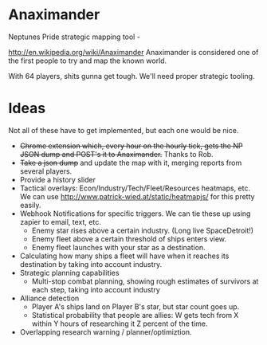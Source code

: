 Anaximander
===========

Neptunes Pride strategic mapping tool - 

http://en.wikipedia.org/wiki/Anaximander
Anaximander is considered one of the first people to try and map the known world.


With 64 players, shits gunna get tough.
We'll need proper strategic tooling.

Ideas
======

Not all of these have to get implemented, but each one would be nice.

 - ~~Chrome extension which, every hour on the hourly tick, gets the NP JSON dump and POST's it to Anaximander.~~ Thanks to Rob.
 - ~~Take a json dump~~ and update the map with it, merging reports from several players.
 - Provide a history slider
 - Tactical overlays: Econ/Industry/Tech/Fleet/Resources heatmaps, etc.  We can use http://www.patrick-wied.at/static/heatmapjs/ for this pretty easily.
 - Webhook Notifications for specific triggers.  We can tie these up using zapier to email, text, etc.
   + Enemy star rises above a certain industry. (Long live SpaceDetroit!)
   + Enemy fleet above a certain threshold of ships enters view.
   + Enemy fleet launches with your star as a destination.
 - Calculating how many ships a fleet will have when it reaches its destination by taking into account industry.
 - Strategic planning capabilities
   - Multi-stop combat planning, showing rough estimates of survivors at each step, taking into account industry
 - Alliance detection
   - Player A's ships land on Player B's star, but star count goes up.
   - Statistical probability that people are allies: W gets tech from X within Y hours of researching it Z percent of the time.
 - Overlapping research warning / planner/optimiztion.
